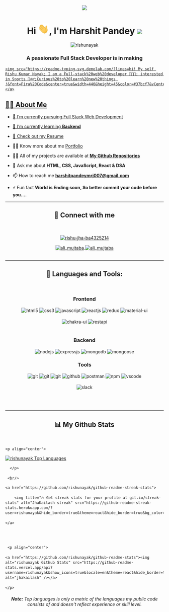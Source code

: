 <div align="center">

  <img src="https://media.giphy.com/media/M9gbBd9nbDrOTu1Mqx/giphy.gif" width="100"/>

</div>

<h1 align="center">Hi <img src="https://raw.githubusercontent.com/ABSphreak/ABSphreak/master/gifs/Hi.gif" width="35">, I'm Harshit Pandey <img src="https://camo.githubusercontent.com/d3359cb00ab0b5ed8f2e1fe3fceb4fbaf3b614340f8c0db99c17b9f50b351770/68747470733a2f2f656d6f6a69732e736c61636b6d6f6a69732e636f6d2f656d6f6a69732f696d616765732f313533313834393433302f343234362f626c6f622d73756e676c61737365732e6769663f31353331383439343330" width="32"/></h1>

<p align="center"> <img src="https://komarev.com/ghpvc/?username=rishunayak&label=Profile%20views&color=0e75b6&style=flat" alt="rishunayak" /> </p>

<h3 align="center">A passionate Full Stack Developer is in making</h3>

<p align="center">

  <a href="https://github.com/DenverCoder1/readme-typing-svg">

    <img src="https://readme-typing-svg.demolab.com/?lines=hi! My self Rishu Kumar Nayak; I am a Full-stack%20web%20developer 👨🏻‍💻; interested in Sports 🏃‍♂️♂️;Curious%20to%20learn%20new%20things !&font=Fira%20Code&center=true&width=440&height=45&color=#37bcf7&vCenter=true&size=22&pause=1000"></a>

</p>

## 🙋‍♂️ About Me

- 🔭 I’m currently pursuing Full Stack Web Development

- 🌱 I’m currently learning **Backend**

- 📄 Check out my [Resume](https://drive.google.com/file/d/18dlYwEXqLX5ZhMUF_92o--Ac1ChcHjNA/view?usp=sharing)

- 👨‍💻 Know more about me [Portfolio](https://rishunayak.github.io/)

- 👨‍💻 All of my projects are available at **[My Github Repositories](https://github.com/rishunayak?tab=repositories)**

- 💬 Ask me about **HTML, CSS, JavaScript, React & DSA**

- 📫 How to reach me **harshitpandeymrj007@gmail.com**

- ⚡ Fun fact **World is Ending soon, So better commit your code before you....**

<hr />

<h2 align="center">📱 Connect with me</h2>

<br />

<div align="center">

<a href="https://www.linkedin.com/in/-harshit-pandey/" target="blank"><img align="center" src="https://raw.githubusercontent.com/rahuldkjain/github-profile-readme-generator/master/src/images/icons/Social/linked-in-alt.svg" alt="rishu-jha-ba4325214" height="30" width="40" /></a>

<a title="harshitpandeymrj007@gmail.com" href="mailto:harshitpandeymrj007@gmail.com">

  <img align="center" src="https://img.shields.io/badge/Gmail-D14836?style=for-the-badge&logo=gmail&logoColor=white" alt="ali_mujtaba"  />

  </a>

 <a  href="https://rishunayak.github.io/">

  <img align="center" src="https://img.shields.io/badge/Portfolio-18A303?style=for-the-badge&logo=ionic&logoColor=white" alt="ali_mujtaba" />

  </a>

  

</div>

<br />

<hr />

<h2 align="center">🚀 Languages and Tools:</h2>

<br/>

<div align="center">

 

 <div align="center"><h3 align="center">Frontend</h3>

<img src="https://img.shields.io/badge/html5-%23E34F26.svg?style=for-the-badge&logo=html5&logoColor=white" align="center" alt="html5">

<img src = "https://img.shields.io/badge/css3-%231572B6.svg?style=for-the-badge&logo=css3&logoColor=white" align="center" alt="css3">

<img src ="https://img.shields.io/badge/javascript-%23323330.svg?style=for-the-badge&logo=javascript&logoColor=%23F7DF1E" align="center" alt="javascript">

<img src="https://img.shields.io/badge/React-20232A?style=for-the-badge&logo=react&logoColor=61DAFB"  align="center" alt="reactjs" />

<img src="https://img.shields.io/badge/Redux-593D88?style=for-the-badge&logo=redux&logoColor=white"  align="center" alt="redux" />

<img src="https://img.shields.io/badge/Material%20UI-007FFF?style=for-the-badge&logo=mui&logoColor=white"  align="center" alt="material-ui"/>

<br/>

<br/>

  <img src = "https://img.shields.io/badge/chakra ui-%234ED1C5.svg?style=for-the-badge&logo=chakraui&logoColor=white" align="center" alt="chakra-ui"/>

  <img src="https://img.shields.io/badge/rest api-%23000000.svg?style=for-the-badge&logo=flask&logoColor=white" align="center" alt="restapi"/>

  

</div>

 <br/>

  <div align="center"><h3 align="center">Backend</h3> 

<img src="https://img.shields.io/badge/Node.js-339933?style=for-the-badge&logo=nodedotjs&logoColor=white" align="center" alt="nodejs" />

<img src="https://img.shields.io/badge/Express.js-000000?style=for-the-badge&logo=express&logoColor=white" align="center" alt="expressjs"/>

<img src="https://img.shields.io/badge/MongoDB-4EA94B?style=for-the-badge&logo=mongodb&logoColor=white" align="center" alt="mongodb"/>

<img src="https://img.shields.io/badge/mongoose-%2300f.svg?style=for-the-badge&logo=fastify&logoColor=white" align="center" alt="mongoose"/>

 </div>

  

  <div align="center"><h3 align="center">Tools</h3> 

   <img src="https://img.shields.io/badge/heroku-%23430098.svg?style=for-the-badge&logo=heroku&logoColor=white" align="center" alt="git"/>

   <img src="https://img.shields.io/badge/netlify-%23000000.svg?style=for-the-badge&logo=netlify&logoColor=#00C7B7" align="center" alt="git"/>

   <img src="https://img.shields.io/badge/vercel-%23000000.svg?style=for-the-badge&logo=vercel&logoColor=whit" align="center" alt="git"/>

<img src="https://img.shields.io/badge/GitHub-100000?style=for-the-badge&logo=github&logoColor=white"  align="center" alt="github"/>

<img src ="https://img.shields.io/badge/Postman-FF6C37?style=for-the-badge&logo=postman&logoColor=white" align="center" alt="postman">

<img src = "https://img.shields.io/badge/NPM-%23000000.svg?style=for-the-badge&logo=npm&logoColor=white" align="center" alt="npm">

   <img src="https://img.shields.io/badge/Visual%20Studio-5C2D91.svg?style=for-the-badge&logo=visual-studio&logoColor=white"  align="center" alt="vscode"/>

   <br/>

<br/>

   <img src="https://img.shields.io/badge/Slack-4A154B?style=for-the-badge&logo=slack&logoColor=white" align="center" alt="slack"/>

 </div>

</div>

<br/>

<br/>

<br/>

<hr />

<h2 align="center">📊 My Github Stats</h2>

   <br/>   

    <p align="center">      

  <a href="https://github.com/rishunayak/github-readme-stats"><img alt="rishunayak Top Languages" src="https://github-readme-stats.vercel.app/api/top-langs/?username=rishunayak&langs_count=8&count_private=true&layout=compact&theme=react&hide_border=true&bg_color=0D1117" /></a>

      </p>      

     <br/>

   <p align="center">

    <a href="https://github.com/rishunayak/github-readme-streak-stats">

        <img title="🔥 Get streak stats for your profile at git.io/streak-stats" alt="JhaKailash streak" src="https://github-readme-streak-stats.herokuapp.com/?user=rishunayak&hide_border=true&theme=react&hide_border=true&bg_color=0D1117"/>

    </a>

</p>                                                                                                                                              

  <br/>

  <br/>

     <p align="center">                                                                                                 

    <a href="https://github.com/rishunayak/github-readme-stats"><img alt="rishunayak Github Stats" src="https://github-readme-stats.vercel.app/api?username=rishunayak&show_icons=true&locale=en&theme=react&hide_border=true&bg_color=0D1117" alt="jhakailash" /></a>

    </p>                                                                 

 <h6 align="center"> <b>Note:</b> Top languages is only a metric of the languages my public code consists of and doesn't reflect experience or skill level.</h6>

